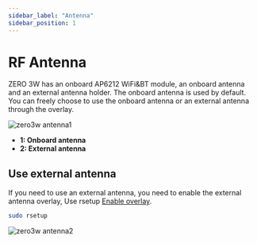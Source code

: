 ```yaml
---
sidebar_label: "Antenna"
sidebar_position: 1
---
```


# RF Antenna

ZERO 3W has an onboard AP6212 WiFi&BT module, an onboard antenna and an external antenna holder. The onboard antenna is used by default. You can freely choose to use the onboard antenna or an external antenna through the overlay.

![zero3w antenna1 ](/img/zero/zero3w/zero3w-antenna1.webp)

- **1: Onboard antenna**
- **2: External antenna**

## Use external antenna

If you need to use an external antenna, you need to enable the external antenna overlay, Use rsetup [Enable overlay](/radxa-os/rsetup/devicetree).

```bash
sudo rsetup
```

![zero3w antenna2 ](/img/zero/zero3w/zero3w-antenna2.webp)
